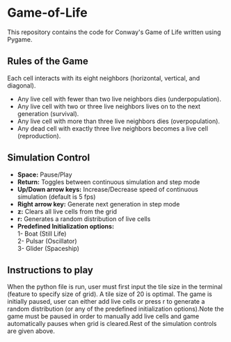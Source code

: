 # Game-of-Life 

This repository contains the code for Conway's Game of Life written using Pygame. 

## Rules of the Game   

Each cell interacts with its eight neighbors (horizontal, vertical, and diagonal).

* Any live cell with fewer than two live neighbors dies (underpopulation).
* Any live cell with two or three live neighbors lives on to the next generation (survival).
* Any live cell with more than three live neighbors dies (overpopulation).
* Any dead cell with exactly three live neighbors becomes a live cell (reproduction).

## Simulation Control  

- **Space:** Pause/Play  
- **Return:** Toggles between continuous simulation and step mode 
- **Up/Down arrow keys:** Increase/Decrease speed of continuous simulation (default is 5 fps) 
- **Right arrow key:** Generate next generation in step mode 
- **z:** Clears all live cells from the grid
- **r:** Generates a random distribution of live cells 
- **Predefined Initialization options:**<br>
  1- Boat (Still Life) <br>
  2- Pulsar (Oscillator) <br>
  3- Glider (Spaceship)

## Instructions to play
When the python file is run, user must first input the tile size in the terminal (feature to specify size of grid). A tile size of 20 is optimal. The game is initially paused, user can either add live cells or press r to generate a random distribution (or any of the predefined initialization options).Note the game must be paused in order to manually add live cells and game automatically pauses when grid is cleared.Rest of the simulation controls are given above.

